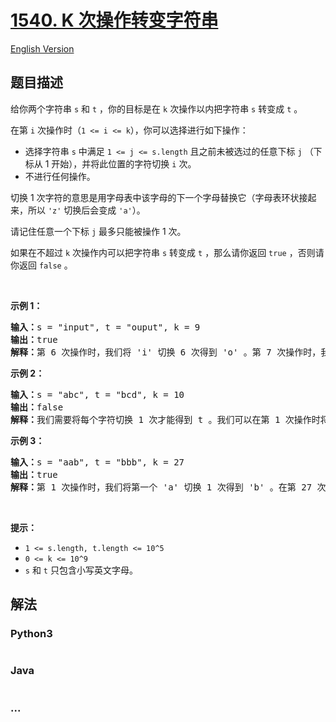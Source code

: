 # [1540. K 次操作转变字符串](https://leetcode-cn.com/problems/can-convert-string-in-k-moves)

[English Version](https://github.com/yanglr/leetcode-ac/blob/master/assets/1500-1599/1540.Can%20Convert%20String%20in%20K%20Moves/README_EN.md)

## 题目描述

<!-- 这里写题目描述 -->

<p>给你两个字符串&nbsp;<code>s</code>&nbsp;和&nbsp;<code>t</code>&nbsp;，你的目标是在 <code>k</code>&nbsp;次操作以内把字符串&nbsp;<code>s</code>&nbsp;转变成&nbsp;<code>t</code>&nbsp;。</p>

<p>在第 <code>i</code>&nbsp;次操作时（<code>1 &lt;= i &lt;= k</code>），你可以选择进行如下操作：</p>

<ul>
	<li>选择字符串 <code>s</code>&nbsp;中满足 <code>1 &lt;= j &lt;= s.length</code>&nbsp;且之前未被选过的任意下标 <code>j</code>&nbsp;（下标从 1 开始），并将此位置的字符切换 <code>i</code>&nbsp;次。</li>
	<li>不进行任何操作。</li>
</ul>

<p>切换 1 次字符的意思是用字母表中该字母的下一个字母替换它（字母表环状接起来，所以 <code>&#39;z&#39;</code>&nbsp;切换后会变成 <code>&#39;a&#39;</code>）。</p>

<p>请记住任意一个下标 <code>j</code>&nbsp;最多只能被操作&nbsp;1 次。</p>

<p>如果在不超过 <code>k</code>&nbsp;次操作内可以把字符串 <code>s</code>&nbsp;转变成 <code>t</code>&nbsp;，那么请你返回&nbsp;<code>true</code>&nbsp;，否则请你返回&nbsp;<code>false</code>&nbsp;。</p>

<p>&nbsp;</p>

<p><strong>示例 1：</strong></p>

<pre><strong>输入：</strong>s = &quot;input&quot;, t = &quot;ouput&quot;, k = 9
<strong>输出：</strong>true
<strong>解释：</strong>第 6 次操作时，我们将 &#39;i&#39; 切换 6 次得到 &#39;o&#39; 。第 7 次操作时，我们将 &#39;n&#39; 切换 7 次得到 &#39;u&#39; 。
</pre>

<p><strong>示例 2：</strong></p>

<pre><strong>输入：</strong>s = &quot;abc&quot;, t = &quot;bcd&quot;, k = 10
<strong>输出：</strong>false
<strong>解释：</strong>我们需要将每个字符切换 1 次才能得到 t 。我们可以在第 1 次操作时将 &#39;a&#39; 切换成 &#39;b&#39; ，但另外 2 个字母在剩余操作中无法再转变为 t 中对应字母。
</pre>

<p><strong>示例 3：</strong></p>

<pre><strong>输入：</strong>s = &quot;aab&quot;, t = &quot;bbb&quot;, k = 27
<strong>输出：</strong>true
<strong>解释：</strong>第 1 次操作时，我们将第一个 &#39;a&#39; 切换 1 次得到 &#39;b&#39; 。在第 27 次操作时，我们将第二个字母 &#39;a&#39; 切换 27 次得到 &#39;b&#39; 。
</pre>

<p>&nbsp;</p>

<p><strong>提示：</strong></p>

<ul>
	<li><code>1 &lt;= s.length, t.length &lt;= 10^5</code></li>
	<li><code>0 &lt;= k &lt;= 10^9</code></li>
	<li><code>s</code>&nbsp;和&nbsp;<code>t</code>&nbsp;只包含小写英文字母。</li>
</ul>


## 解法

<!-- 这里可写通用的实现逻辑 -->

<!-- tabs:start -->

### **Python3**

<!-- 这里可写当前语言的特殊实现逻辑 -->

```python

```

### **Java**

<!-- 这里可写当前语言的特殊实现逻辑 -->

```java

```

### **...**

```

```

<!-- tabs:end -->

